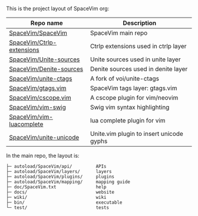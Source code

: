 This is the project layout of SpaceVim org:

| Repo name                                                                 | Description                              |
| ------------------------------------------------------------------------- | ---------------------------------------- |
| [SpaceVim/SpaceVim](https://github.com/SpaceVim/SpaceVim)                 | SpaceVim main repo                       |
| [SpaceVim/Ctrlp-extensions](https://github.com/SpaceVim/Ctrlp-extensions) | Ctrlp extensions used in ctrlp layer     |
| [SpaceVim/Unite-sources](https://github.com/SpaceVim/Unite-sources)       | Unite sources used in unite layer        |
| [SpaceVim/Denite-sources](https://github.com/SpaceVim/Denite-sources)     | Denite sources used in denite layer      |
| [SpaceVim/unite-ctags](https://github.com/SpaceVim/unite-ctags)           | A fork of voi/unite-ctags                |
| [SpaceVim/gtags.vim](https://github.com/SpaceVim/gtags.vim)               | SpaceVim tags layer: gtags.vim           |
| [SpaceVim/cscope.vim](https://github.com/SpaceVim/cscope.vim)             | A cscope plugin for vim/neovim           |
| [SpaceVim/vim-swig](https://github.com/SpaceVim/vim-swig)                 | Swig vim syntax highlighting             |
| [SpaceVim/vim-luacomplete](https://github.com/SpaceVim/vim-luacomplete)   | lua complete plugin for vim              |
| [SpaceVim/unite-unicode](https://github.com/SpaceVim/unite-unicode)       | Unite.vim plugin to insert unicode gyphs |

In the main repo, the layout is:

    ├─ autoload/SpaceVim/api/         APIs
    ├─ autoload/SpaceVim/layers/      layers
    ├─ autoload/SpaceVim/plugins/     plugins
    ├─ autoload/SpaceVim/mapping/     mapping guide
    ├─ doc/SpaceVim.txt               help
    ├─ docs/                          website
    ├─ wiki/                          wiki
    ├─ bin/                           executable
    └─ test/                          tests
